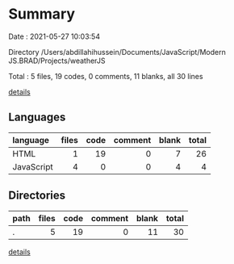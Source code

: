 # Summary

Date : 2021-05-27 10:03:54

Directory /Users/abdillahihussein/Documents/JavaScript/Modern JS.BRAD/Projects/weatherJS

Total : 5 files,  19 codes, 0 comments, 11 blanks, all 30 lines

[details](details.md)

## Languages
| language | files | code | comment | blank | total |
| :--- | ---: | ---: | ---: | ---: | ---: |
| HTML | 1 | 19 | 0 | 7 | 26 |
| JavaScript | 4 | 0 | 0 | 4 | 4 |

## Directories
| path | files | code | comment | blank | total |
| :--- | ---: | ---: | ---: | ---: | ---: |
| . | 5 | 19 | 0 | 11 | 30 |

[details](details.md)